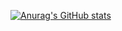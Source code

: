 [![Anurag's GitHub stats](https://github-readme-stats.vercel.app/api?username=wongqingbin&show_icons=true&theme=radical)](https://github.com/anuraghazra/github-readme-stats)

